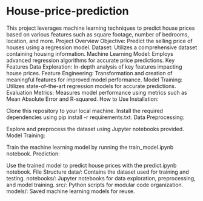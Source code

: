 # House-price-prediction
This project leverages machine learning techniques to predict house prices based on various features such as square footage, number of bedrooms, location, and more.
Project Overview
Objective: Predict the selling price of houses using a regression model.
Dataset: Utilizes a comprehensive dataset containing housing information.
Machine Learning Model: Employs advanced regression algorithms for accurate price predictions.
Key Features
Data Exploration: In-depth analysis of key features impacting house prices.
Feature Engineering: Transformation and creation of meaningful features for improved model performance.
Model Training: Utilizes state-of-the-art regression models for accurate predictions.
Evaluation Metrics: Measures model performance using metrics such as Mean Absolute Error and R-squared.
How to Use
Installation:

Clone this repository to your local machine.
Install the required dependencies using pip install -r requirements.txt.
Data Preprocessing:

Explore and preprocess the dataset using Jupyter notebooks provided.
Model Training:

Train the machine learning model by running the train_model.ipynb notebook.
Prediction:

Use the trained model to predict house prices with the predict.ipynb notebook.
File Structure
data/: Contains the dataset used for training and testing.
notebooks/: Jupyter notebooks for data exploration, preprocessing, and model training.
src/: Python scripts for modular code organization.
models/: Saved machine learning models for reuse.
